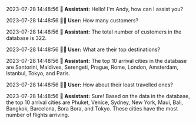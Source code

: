 2023-07-28 14:48:56 **🤖 Assistant:** Hello! I'm Andy, how can I assist you?

2023-07-28 14:48:56 **🧑‍💻 User:** How many customers?

2023-07-28 14:48:56 **🤖 Assistant:** The total number of customers in the database is 322.

2023-07-28 14:48:56 **🧑‍💻 User:** What are their top destinations?

2023-07-28 14:48:56 **🤖 Assistant:** The top 10 arrival cities in the database are Santorini, Maldives, Serengeti, Prague, Rome, London, Amsterdam, Istanbul, Tokyo, and Paris.

2023-07-28 14:48:56 **🧑‍💻 User:** How about their least travelled ones?

2023-07-28 14:48:56 **🤖 Assistant:** Sure! Based on the data in the database, the top 10 arrival cities are Phuket, Venice, Sydney, New York, Maui, Bali, Bangkok, Barcelona, Bora Bora, and Tokyo. These cities have the most number of flights arriving.

